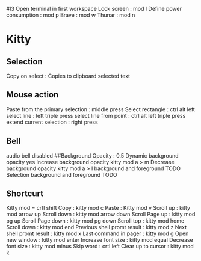 #I3
Open terminal in first workspace
Lock screen : mod l
Define power consumption : mod p
Brave : mod w
Thunar : mod n
# Kitty
## Selection
Copy on select : Copies to clipboard selected text
## Mouse action
Paste from the primary selection : middle press
Select rectangle : ctrl alt left
select line : left triple press
select line from point : ctrl alt left triple press
extend current selection : right press
## Bell 
audio bell disabled
##Background
Opacity : 0.5
Dynamic background opacity yes 
Increase background opacity kitty mod a > m
Decrease background opacity kitty mod a > l
background and foreground TODO
Selection background and foreground TODO
## Shortcurt
Kitty mod = crtl shift
Copy : kitty mod c
Paste : Kitty mod v
Scroll up : kitty mod arrow up
Scroll down : kitty mod arrow down
Scroll Page up : kitty mod pg up
Scroll Page down : kitty mod pg down
Scroll top : kitty mod home
Scroll down : kitty mod end
Previous shell promt result : kitty mod z
Next shell promt result : kitty mod x
Last command in pager : kitty mod g
Open new window : kitty mod enter
Increase font size : kitty mod equal
Decrease font size : kitty mod minus
Skip word : crtl left
Clear up to cursor : kitty mod k 






